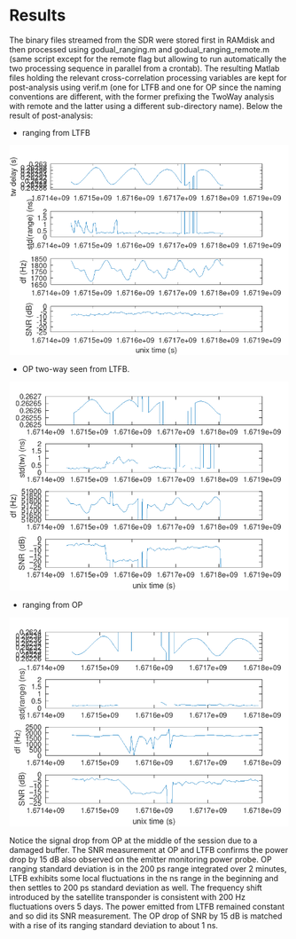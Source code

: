 # Results

The binary files streamed from the SDR were stored first in RAMdisk and then 
processed using godual_ranging.m and godual_ranging_remote.m (same script except
for the remote flag but allowing to run automatically the two processing sequence
in parallel from a crontab). The resulting Matlab files holding the relevant 
cross-correlation processing variables are kept for post-analysis using
verif.m (one for LTFB and one for OP since the naming conventions are different,
with the former prefixing the TwoWay analysis with remote and the latter using
a different sub-directory name). Below the result of post-analysis:

* ranging from LTFB

<img src="LTFB_LTFB.png">

* OP two-way seen from LTFB.

<img src="OP_LTFB.png">

* ranging from OP

<img src="OP_OP.png">

Notice the signal drop from OP at the middle of the session due to a damaged 
buffer. The SNR measurement at OP and LTFB confirms the power drop by 15 dB 
also observed on the emitter monitoring power probe. OP ranging standard deviation
is in the 200 ps range integrated over 2 minutes, LTFB exhibits some local
fluctuations in the ns range in the beginning and then settles to 200 ps standard
deviation as well. The frequency shift introduced by the satellite transponder
is consistent with 200 Hz fluctuations overs 5 days. The power emitted from LTFB
remained constant and so did its SNR measurement. The OP drop of SNR by 15 dB is
matched with a rise of its ranging standard deviation to about 1 ns.
